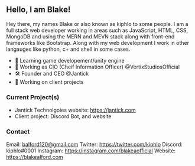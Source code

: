 ## Hello, I am Blake!

Hey there, my names Blake or also known as kiphlo to some people. I am a full stack web developer working in areas such as JavaScript, HTML, CSS, MongoDB and using the MERN and MEVN stack along with front-end frameworks like Bootstrap. Along with my web development I work in other langauges like python, c+ and shell in some cases. 

 - 🔭  Learning game developement/unity engine
 - 🌱  Working as CIO (Cheif Information Officer) @VertixStudiosOfficial
 - 🛠  Founder and CEO @Jantick 
 - 🤖  Working on client projects

### Current Project(s)

- Jantick Technolgoies website: https://jantick.com
- Client project: Discord Bot, and website

### Contact 

Email: balford120@gmail.com
Twitter: https://twitter.com/kiphlo
Discord: kiphlo#0001
Instagram: https://instagram.com/blakeaofficial
Website: https://blakealford.com

